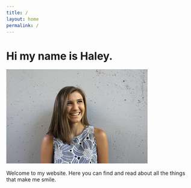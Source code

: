 ```yaml
---
title: /
layout: home
permalink: /
---
```


# Hi my name is Haley.  

![Self Portrait](/haley4.jpg)  
  
  
Welcome to my website. Here you can find and read about all the things that make me smile.
